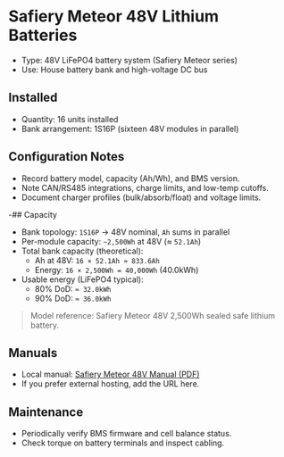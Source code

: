 
# Safiery Meteor 48V Lithium Batteries

- Type: 48V LiFePO4 battery system (Safiery Meteor series)
- Use: House battery bank and high-voltage DC bus

## Installed
- Quantity: 16 units installed
- Bank arrangement: 1S16P (sixteen 48V modules in parallel)

## Configuration Notes
- Record battery model, capacity (Ah/Wh), and BMS version.
- Note CAN/RS485 integrations, charge limits, and low-temp cutoffs.
- Document charger profiles (bulk/absorb/float) and voltage limits.

-## Capacity
- Bank topology: `1S16P` → 48V nominal, `Ah` sums in parallel
- Per-module capacity: `~2,500Wh` at 48V (≈ `52.1Ah`)
- Total bank capacity (theoretical):
  - Ah at 48V: `16 × 52.1Ah ≈ 833.6Ah`
  - Energy: `16 × 2,500Wh = 40,000Wh` (40.0kWh)
- Usable energy (LiFePO4 typical):
  - 80% DoD: `≈ 32.0kWh`
  - 90% DoD: `≈ 36.0kWh`
> Model reference: Safiery Meteor 48V 2,500Wh sealed safe lithium battery.

## Manuals
- Local manual: [Safiery Meteor 48V Manual (PDF)](docs/equipment/power/safiery-meteor-48v/manuals/safiery-meteor-48v-manual.pdf)
- If you prefer external hosting, add the URL here.

## Maintenance
- Periodically verify BMS firmware and cell balance status.
- Check torque on battery terminals and inspect cabling.

